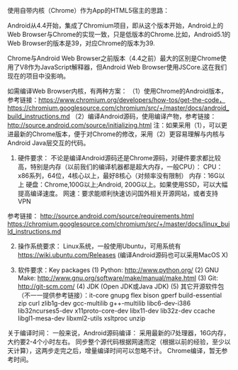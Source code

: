 使用自带内核（Chrome）作为App的HTML5宿主的思路：

Android从4.4开始，集成了Chromium项目，即从这个版本开始，Android上的Web Browser与Chrome的实现一致，只是低版本的Chrome.比如，Android5.1的Web Browser的版本是39，对应Chrome的版本为39.

Chrome与Android Web Browser之前版本（4.4之前）最大的区别是Chrome使用了V8作为JavaScript解释器，但Android Web Browser使用JSCore.这在我们现在的项目中没影响。

如需编译Web Browser内核，有两种方案：
（1）使用Chrome的Android版本，参考链接：https://www.chromium.org/developers/how-tos/get-the-code， https://chromium.googlesource.com/chromium/src/+/master/docs/android_build_instructions.md
（2）编译Android源码，使用编译产物，参考链接：http://source.android.com/source/initializing.html
注：如果采用（1），可以更进最新的Chrome版本，便于对Chrome的修改，采用（2）更容易理解与内核与Android Java层交互的代码。

1. 硬件要求：
不论是编译Android源码还是Chrome源码，对硬件要求都比较高，特别是内存（以前我们的编译机器都是超大内存，一般CPU）：
CPU：x86系列，64位，4核心以上，最好8核心（对频率没有限制）
内存：16G以上
硬盘：Chrome,100G以上;Android, 200G以上。如果使用SSD，可以大幅提高编译速度。
网速：要求能顺利快速访问国外相关开源网站，或者支持VPN

参考链接：
http://source.android.com/source/requirements.html
https://chromium.googlesource.com/chromium/src/+/master/docs/linux_build_instructions.md

2. 操作系统要求：
Linux系统，一般使用Ubuntu，可用系统有 https://wiki.ubuntu.com/Releases
(编译Android源码也可以采用MacOS X)


3. 软件要求：Key packages
(1) Python: http://www.python.org/
(2) GNU Make: http://www.gnu.org/software/make/manual/make.html
(3) Git: http://git-scm.com/
(4) JDK (Open JDK或Java JDK)
(5) 其它开源软件包（不一一提供参考链接）：it-core gnupg flex bison gperf build-essential \
  zip curl zlib1g-dev gcc-multilib g++-multilib libc6-dev-i386 \
  lib32ncurses5-dev x11proto-core-dev libx11-dev lib32z-dev ccache \
  libgl1-mesa-dev libxml2-utils xsltproc unzip


  关于编译时间：
  一般来说，Android源码编译：
  采用最新的i7处理器，16G内存，大约要2-4个小时左右。
  同步整个源代码根据网速而定（根据以前的经验，至少以天计算），这两步走完之后，增量编译时间可以忽略不计。
  Chrome编译，暂无参考时间。